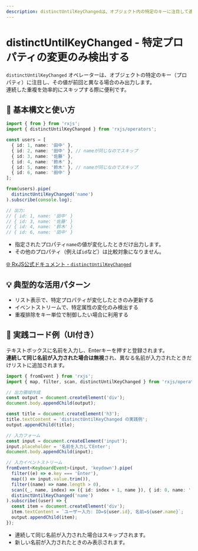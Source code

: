 ```yaml
---
description: distinctUntilKeyChangedは、オブジェクト内の特定のキーに注目して連続した同一値をスキップし、変化した値のみを出力するRxJSオペレーターです。
---
```


# distinctUntilKeyChanged - 特定プロパティの変更のみ検出する

`distinctUntilKeyChanged` オペレーターは、オブジェクトの特定のキー（プロパティ）に注目し、その値が前回と異なる場合のみ出力します。  
連続した重複を効率的にスキップする際に便利です。
 

## 🔰 基本構文と使い方

```ts
import { from } from 'rxjs';
import { distinctUntilKeyChanged } from 'rxjs/operators';

const users = [
  { id: 1, name: '田中' },
  { id: 2, name: '田中' }, // nameが同じなのでスキップ
  { id: 3, name: '佐藤' },
  { id: 4, name: '鈴木' },
  { id: 5, name: '鈴木' }, // nameが同じなのでスキップ
  { id: 6, name: '田中' }
];

from(users).pipe(
  distinctUntilKeyChanged('name')
).subscribe(console.log);

// 出力:
// { id: 1, name: '田中' }
// { id: 3, name: '佐藤' }
// { id: 4, name: '鈴木' }
// { id: 6, name: '田中' }
```

- 指定されたプロパティ`name`の値が変化したときだけ出力します。
- その他のプロパティ（例えば`id`など）は比較対象になりません。

[🌐 RxJS公式ドキュメント - `distinctUntilKeyChanged`](https://rxjs.dev/api/operators/distinctUntilKeyChanged)
 

## 💡 典型的な活用パターン

- リスト表示で、特定プロパティが変化したときのみ更新する
- イベントストリームで、特定属性の変化のみ検出する
- 重複排除をキー単位で制御したい場合に利用する
 

## 🧠 実践コード例（UI付き）

テキストボックスに名前を入力し、Enterキーを押すと登録されます。  
**連続して同じ名前が入力された場合は無視**され、異なる名前が入力されたときだけリストに追加されます。

```ts
import { fromEvent } from 'rxjs';
import { map, filter, scan, distinctUntilKeyChanged } from 'rxjs/operators';

// 出力領域作成
const output = document.createElement('div');
document.body.appendChild(output);

const title = document.createElement('h3');
title.textContent = 'distinctUntilKeyChanged の実践例';
output.appendChild(title);

// 入力フォーム
const input = document.createElement('input');
input.placeholder = '名前を入力してEnter';
document.body.appendChild(input);

// 入力イベントストリーム
fromEvent<KeyboardEvent>(input, 'keydown').pipe(
  filter((e) => e.key === 'Enter'),
  map(() => input.value.trim()),
  filter((name) => name.length > 0),
  scan((_, name, index) => ({ id: index + 1, name }), { id: 0, name: '' }),
  distinctUntilKeyChanged('name')
).subscribe((user) => {
  const item = document.createElement('div');
  item.textContent = `ユーザー入力: ID=${user.id}, 名前=${user.name}`;
  output.appendChild(item);
});
```

- 連続して同じ名前が入力された場合はスキップされます。
- 新しい名前が入力されたときのみ表示されます。
